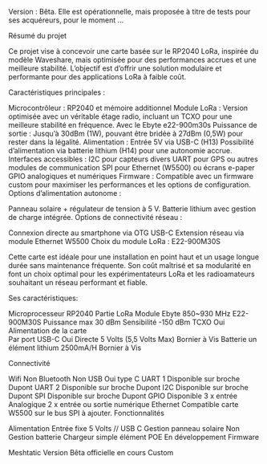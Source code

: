 Version : Bêta. Elle est opérationnelle, mais proposée à titre de tests pour ses acquéreurs, pour le moment …

Résumé du projet

Ce projet vise à concevoir une carte basée sur le RP2040 LoRa, inspirée du modèle Waveshare, mais optimisée pour des performances accrues et une meilleure stabilité. L’objectif est d’offrir une solution modulaire et performante pour des applications LoRa à faible coût.

Caractéristiques principales :

Microcontrôleur : RP2040 et mémoire additionnel
Module LoRa : Version optimisée avec un véritable étage radio, incluant un TCXO pour une meilleure stabilité en fréquence. Avec le Ebyte e22-900m30s
Puissance de sortie : Jusqu’à 30dBm (1W), pouvant être bridée à 27dBm (0,5W) pour rester dans la légalité.
Alimentation :
Entrée 5V via USB-C (H13)
Possibilité d’alimentation via batterie lithium (H14) pour une autonomie accrue.
Interfaces accessibles :
I2C pour capteurs divers
UART pour GPS ou autres modules de communication
SPI pour Ethernet (W5500) ou écrans e-paper
GPIO analogiques et numériques
Firmware : Compatible avec un firmware custom pour maximiser les performances et les options de configuration.
Options d’alimentation autonome :

Panneau solaire + régulateur de tension à 5 V.
Batterie lithium avec gestion de charge intégrée.
Options de connectivité réseau :

Connexion directe au smartphone via OTG USB-C
Extension réseau via module Ethernet W5500
Choix du module LoRa : E22-900M30S

Cette carte est idéale pour une installation en point haut et un usage longue durée sans maintenance fréquente. Son coût maîtrisé et sa modularité en font un choix optimal pour les expérimentateurs LoRa et les radioamateurs souhaitant un réseau performant et fiable.

Ses caractéristiques:

Microprocesseur	RP2040
Partie LoRa	
Module	Ebyte 850~930 MHz E22-900M30S
Puissance max	30 dBm
Sensibilité	-150 dBm
TCXO	Oui
Alimentation de la carte	
Par port USB-C	Oui
Directe	5 Volts (5,5 Volts Max) Bornier à Vis
Batterie	un élément lithium 2500mA/H Bornier à Vis

Connectivité

Wifi	Non
Bluetooth	Non
USB	Oui type C
UART 1	Disponible sur broche Dupont
UART 2	Disponible sur broche Dupont
I2C	Disponible sur broche Dupont
SPI	Disponible sur broche Dupont
GPIO Disponible	3 x entrée Analogique
2 x entrée ou sortie numérique
Ethernet	Compatible carte W5500 sur le bus SPI à ajouter.
Fonctionnalités

Alimentation	Entrée fixe 5 Volts // USB C
Gestion panneau solaire	Non
Gestion batterie	Chargeur simple élément
POE	En développement
Firmware

Meshtatic	Version Bêta officielle en cours	Custom
